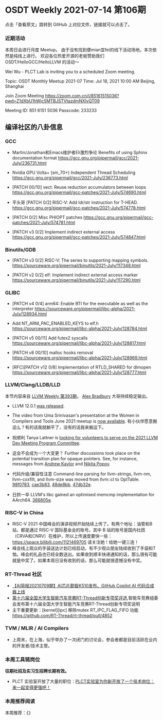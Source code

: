 # OSDT Weekly 2021-07-14 第106期

点击「查看原文」跳转到 GitHub 上对应文件，链接就可以点击了。

### 近期活动

本周日会进行月度 Meetup。 由于没有找到便mian宜fei的线下活动场地，本次依然是纯线上进行。
欢迎各位热爱开源的老板赞助我们 OSDT/HelloGCC/HelloLLVM 的活动～

Wei Wu - PLCT Lab is inviting you to a scheduled Zoom meeting.

Topic: OSDT Monthly Meetup 2021-07
Time: Jul 18, 2021 10:00 AM Beijing, Shanghai

Join Zoom Meeting
https://zoom.com.cn/j/85161515036?pwd=Z1dXbU1hWjc5MTBJSTVtazdmNXlvQT09

Meeting ID: 851 6151 5036
Passcode: 233233

## 编译社区的八卦信息

### GCC

- Martin/Jonathan和Emacs维护者Eli激烈争论
  Benefits of using Sphinx documentation format
  https://gcc.gnu.org/pipermail/gcc/2021-July/236731.html

- Nvidia GPU Volta+ (sm_70+) Independent Thread Scheduling
  https://gcc.gnu.org/pipermail/gcc/2021-July/236773.html

- [PATCH 00/10] vect: Reuse reduction accumulators between loops
  https://gcc.gnu.org/pipermail/gcc-patches/2021-July/574690.html

- 平头哥 [PATCH 0/2] RISC-V: Add ldr/str instruction for T-HEAD.
  https://gcc.gnu.org/pipermail/gcc-patches/2021-July/574778.html

- [PATCH 0/2] Misc PHIOPT patches
  https://gcc.gnu.org/pipermail/gcc-patches/2021-July/574781.html

- [PATCH v3 0/2] Implement indirect external access
  https://gcc.gnu.org/pipermail/gcc-patches/2021-July/574847.html

### Binutils/GDB

- [PATCH v3 0/2] RISC-V: The series to supporting mapping symbols.
  https://sourceware.org/pipermail/binutils/2021-July/117348.html

- [PATCH v2 0/2] elf: Implement indirect external access marker
  https://sourceware.org/pipermail/binutils/2021-July/117290.html

### GLIBC

- [PATCH v4 0/4] arm64: Enable BTI for the executable as well as the interpreter
  https://sourceware.org/pipermail/libc-alpha/2021-July/128934.html

- Add NT_ARM_PAC_ENABLED_KEYS to elf.h
  https://sourceware.org/pipermail/libc-alpha/2021-July/128784.html

- [PATCH v5 00/11] Add futex2 syscalls
  https://sourceware.org/pipermail/libc-alpha/2021-July/128817.html

- [PATCH v8 00/10] malloc hooks removal
  https://sourceware.org/pipermail/libc-alpha/2021-July/128969.html

- [RFC][PATCH v12 0/8] Implementation of RTLD_SHARED for dlmopen
  https://sourceware.org/pipermail/libc-alpha/2021-July/128777.html

### LLVM/Clang/LLDB/LLD

本节内容来自 [LLVM Weekly 第393期](http://llvmweekly.org/issue/393)，
[Alex Bradbury](https://www.linkedin.com/in/alex-bradbury/) 大哥持续稳定输出。

* LLVM 12.0.1 [was released](https://lists.llvm.org/pipermail/llvm-announce/2021-July/000093.html).

* The video from Uma Srinivasan's presentation at the Women in Compilers and Tools June 2021 meetup is [now available](https://www.youtube.com/watch?v=K558YT30AKE).
  有小伙伴愿意搬运么？有的话我就躺平了，没有的话我来搬运下。

* 祝顺利 Tanya Lattner is [looking for volunteers to serve on the 2021 LLVM Dev Meeting Program Committee](https://lists.llvm.org/pipermail/llvm-dev/2021-July/151667.html).

* 这会不会成为一个大变更？ Further discussions took place on the potential transition plan for opaque pointers. See, for instance, messages from [Andrew  Kaylor](https://lists.llvm.org/pipermail/llvm-dev/2021-July/151670.html) and [Nikita Popov](https://lists.llvm.org/pipermail/llvm-dev/2021-July/151673.html).

* 代码升级/兼容性注意 Command-line parsing for llvm-strings, llvm-nm, llvm-cxxfilt, and llvm-size
  was moved from llvm::cl to OptTable.
  [98f0783](https://reviews.llvm.org/rG98f078324fc5),
  [cae3b83](https://reviews.llvm.org/rGcae3b831f430),
  [48de8bb](https://reviews.llvm.org/rG48de8bb0d375),
  [47db32e](https://reviews.llvm.org/rG47db32e542eb).

* 日拱一卒 LLVM's libc gained an optimised memcmp implementation for AArch64.
  [366805e](https://reviews.llvm.org/rG366805ea175e).

### RISC-V in China

* RISC-V 2021 中国峰会的演讲视频开始陆续上传了。有两个地址：油管和B站，都是通过 RISC-V 国际基金会的账号。其中 B 站的账号是国内社团（CRVA和CNRV）在维护，所以上传速度要快一些：
  https://space.bilibili.com/1121469705
  请关注她！给她一键三连！
* 峰会线上观众的手袋送达计划已经启动，有不少观众朋友陆续收到了手袋和T恤。峰会的礼品也已经全数送出。如果收到顺丰快递通知的话，那么很有可能就是中奖了。如果本周日没有收到的话，那么可能就很遗憾没有中奖。

### RT-Thread 社区

- [【AI简报20210709期】AI芯片勘智K510发布、GitHub Copilot AI 代码合成器上线](https://mp.weixin.qq.com/s/YLeq6VTnKxn25UFw6fEt3w)
- [第十六届全国大学生智能汽车竞赛RT-Thread创新专项奖评选](https://mp.weixin.qq.com/s/6kRtlYB-cnIKoS2WtnX1fw),智能车竞赛组委会发布第十六届全国大学生智能汽车竞赛RT-Thread创新专项奖说明
- 主干重要更新：[kernel][ipc] 移除mutex RT_IPC_FLAG_FIFO 功能 https://github.com/RT-Thread/rt-thread/pull/4852

### TVM / MLIR / AI Compilers

* 上周末，在上海，似乎举办了一次闭门的讨论会，参会者都是目前活跃在业内的开发者/技术主管。

### 本周工具链岗位

**往期社招及实习生招聘长期有效。**

- PLCT 实验室开放了大量的职位：[PLCT实验室为你新开放了一个技术岗位：来一起变得更强吧！](https://mp.weixin.qq.com/s/wXj-w5QCfRCLZ8eko1ysxQ)

### 本周推荐阅读

本周推荐：《》
